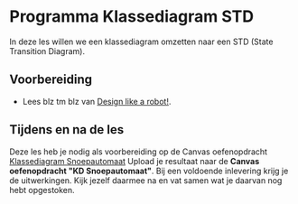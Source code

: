 # Programma Klassediagram STD
In deze les willen we een klassediagram omzetten naar een STD (State Transition Diagram).


## Voorbereiding
- Lees blz  tm blz  van [Design like a robot!](../../onderwijsmateriaal/readers/Design%20Like%20a%20Robot!.pdf).


## Tijdens en na de les
Deze les heb je nodig als voorbereiding op de Canvas oefenopdracht [Klassediagram Snoepautomaat](../../onderwijsmateriaal/opdrachten/oefenopdrachten/klassediagram-snoepautomaat/klassediagram-snoepautomaat.md)
Upload je resultaat naar de **Canvas oefenopdracht "KD Snoepautomaat"**. Bij een voldoende inlevering krijg je de uitwerkingen. Kijk jezelf daarmee na en vat samen wat je daarvan nog hebt opgestoken.